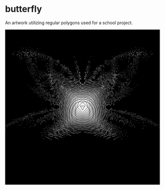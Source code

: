 # butterfly
An artwork utilizing regular polygons used for a school project.

![alt tag](https://raw.githubusercontent.com/andrewthehan/butterfly/master/butterfly.png)
